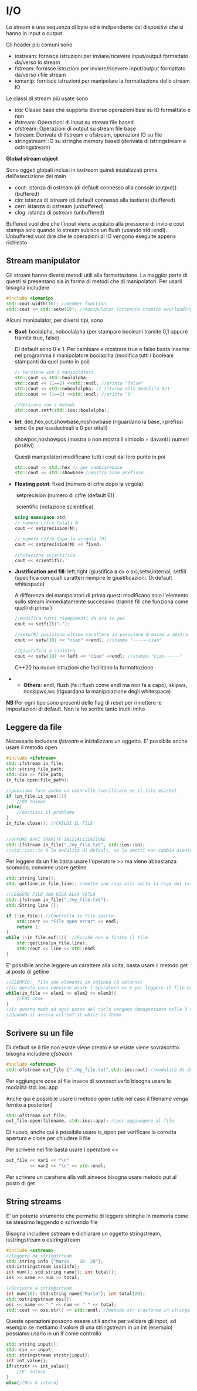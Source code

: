 # I/O

Lo stream è una sequenza di byte ed è indipendente dai dispositivi che si hanno in input o output

Gli header più comuni sono

- iostream: fornisce istruzioni per inviare/ricevere input/output formattato da/verso lo stream
- fstream: fornisce istruzioni per inviare/ricevere input/output formattato da/verso i file stream
- iomanip: fornisce istruzioni per manipolare la formattazione dello stream IO

Le classi di stream più usate sono

- ios: Classe base che supporta diverse operazioni basi su IO formattato e non
- ifstream: Operazioni di input su stream file based
- ofstream: Operazioni di output su stream file base
- fstream: Derivata di ifstream e ofstream, operazioni IO su file
- stringstream: IO su stringhe memory based (derivata di istringstream e ostringstream)

**Global stream object**

Sono oggeti globali inclusi in *iostream* quindi inizializzati prima dell'esecuzione del main

- cout: istanza di ostream (di default connesso alla console (output)) (buffered)
- cin: istanza di istream (di default connesso alla tastiera) (buffered)
- cerr: istanza di ostream (unbuffered)
- clog: istanza di ostream  (unbuffered)

Buffered vuol dire che l'input viene acquisito alla pressione di invio e cout stampa solo quando lo stream subisce un flush (usando std::endl).
Unbuffered vuol dire che le operazioni di IO vengono eseguite appena richiesto

## Stream manipulator

Gli stream hanno diversi metodi utili alla formattazione. La maggior parte di questi si presentano sia in forma di metodi che di manipolatori. Per usarli bisogna includere *<iomanip>*

```cpp
#include <iomanip>
std::cout.width(10); //member function
std::cout << std::setw(10); //manipulator (ottenuto tramite overloading di <<)
```

Alcuni manipulator, per diversi tipi, sono

- **Bool**: boolalpha, noboolalpha (per stampare booleani tramite 0,1 oppure tramite true, false)

  Di default sono 0 e 1. Per cambiare e mostrare true o false basta inserire nel programma il manipolatore boolaplha (modifica tutti i booleani stampanti da quel punto in poi)

  ```cpp
  // Versione con i manipolatori
  std::cout << std::boolalpha;
  std::cout << (1==2) <<std::endl; //printa "false"
  std::cout << std::noboolalpha; // ritorna alla modalità 0/1
  std::cout << (1==2) <<std::endl; //printa "0"
  
  //Versione con i metodi
  std::cout.setf(std::ios::boolalpha);
  ```

- **Int**: dec,hex,oct,showbase,noshowbase (riguardano la base, i prefissi sono 0x per esadecimali e 0 per ottali)

   	 showpos,noshowpos (mostra o non mostra il simbolo + davanti i numeri positivi)

  Questi manipolatori modificano tutti i cout dal loro punto in poi

  ```cpp
  std::cout << std::hex // per cambiarebase
  std::cout << std::showbase //mostra base prefisso
  ```

- **Floating point**: fixed (numero di cifre dopo la virgola)

  ​						  setprecision (numero di cifre (default 6))

  ​						  scientific (notazione scientifica)						  

  ```cpp
  using namespace std;
  // numero cifre totali N
  cout << setprecision(N);
  
  // numero cifre dopo la virgola (M)
  cout << setprecision(M) << fixed; 
  
  //notazione scientifica
  cout << scientific;
  ```

- **Justification and fill**: left,right (giustifica a dx o sx),setw,internal, setfill (specifica con quali caratteri riempire le giustificazioni. Di default whitespace)

  A differenza dei manipolatori di prima questi modificano solo l'elemento sullo stream immediatamente successivo  (tranne fill che funziona come quelli di prima )

  ```cpp
  //modifica tutti riempimenti da ora in poi
  cout << setfill("-");
  
  //setw(N) posiziona ultimo carattere in posizione N-esima a destra
  cout << setw(10) << "ciao" <<endl; //stampa "------ciao"
  
  //giustifica a sinistra
  cout << setw(10) << left << "ciao" <<endl; //stampa "ciao------"
  
  ```

  C++20 ha nuove istruzioni che facilitano la formattazione

- * **Others**: endl, flush (fa il flush come endl ma non fa a capo), skipws, noskipws,ws (riguardano la manipolazione degli whitespace)

**NB** Per ogni tipo sono presenti delle flag di reset per rimettere le impostazioni di  default. Non le ho scritte tanto inutili imho

## Leggere da file

Necessario includere *ifstream* e inizializzare un oggetto.  E' possibile anche usare il metodo open 

```cpp
#include <ifstream>
std::ifstream in_file;
std::string file_path;
std::cin >> file_path;
in_file.open(file_path);

//possiamo fare anche un cotnrollo (verificare se il file esiste)
if (in_file.is_open()){
    //DO things
}else{
    //Gestisci il problema
}
in_file.close(); //CHIUDI IL FILE
    

//OPPURE APRI TRAMITE INIZIALIZZAZIONE
std::ifstream in_file{"./my_file.txt", std::ios::in}; 
//std::ios::in è la modalità di default, se la ometti non cambia niente ma può essere utile avere altre modalità come "std::ios::in | std::ios::binary" per leggere file binari
```

Per leggere da un file basta usare l'operatore >>  ma viene abbastanza scomodo, conviene usare getline

```cpp
std::string line{};
std::getline(in_file,line); //mette una riga alla volta la riga del txt nella stringa line
```

```cpp
//LEGGERE FILE UNA RIGA ALLA VOTLA
std::ifstream in_file{"./my_file.txt"};
std::String line {};

if (!in_file){ //Controlla se file aperto
    std::cerr << "File open error" << endl;
    return 1;
}
while (!in_file.eof()){  //Finchè non è finito il file
    std::getline(in_file,line);
    std::cout << line << std::endl
}
```

E' possibile anche leggere un carattere alla volta, basta usare il metodo get al posto di getline

```cpp
//ESEMPIO:_ file con elementi in colonna (3 colonne)
//in questo caso conviene usare l'operatore >> e per leggere il file basta
while(in_file >> elem1 >> elem2 >> elem3){
    //Fai cose
}
//In questo modo ad ogni passo del ciclo vengono immagazinate nelle 3 variabili gli elementi presenti nelle colonne riga per riga
//Quando si arriva all'eof il while is ferma
```

## Scrivere su un file

Di default se il file non esiste viene creato e se esiste viene sovrascritto. bisogna includere *ofstream*

```cpp
#include <ofstream>
std::ofstream out_file {"./my_file.txt",std::ios::out} //modalità di default, può anche essere omessa

```

Per aggiungere cose al file invece di sovrascriverlo bisogna usare la modalità std::ios::app

Anche qui è possibile usare il metodo open (utile nel caso il filename venga fornito a posteriori)

```cpp
std::ofstream out_file;
out_file.open(filename, std::ios::app); //per aggiungere al file
```

Di nuovo, anche qui è possibile usare is_open per verificare la corretta apertura e close per chiudere il file

Per scrivere nel file basta usare l'operatore <<

```cpp
out_file << var1 << "\n"
    	 << var2 << "\n" << std::endl;
```

Per scrivere un carattere alla volt ainvece bisogna usare metodo put al posto di get

## String streams

E' un potente strumento che permette di leggere stringhe in memoria come se stessimo leggendo o scrivendo file 

Bisogna includere sstream e dichiarare un oggetto stringstream, isstringstream o ostringstream

```cpp
#include <sstream>
//leggere da stringstream
std::string info {"Mario	10	20"};
std:istringstream iss{info};
int num{}; std:string name{}; int total{};
iss >> name >> num >> total;

//Scrivere a stringstream
int num{10}; std:string name{"Mario"}; int total{20};
std::ostringstream oss{};
oss << name << " " << num << " " << total;
std::cout << oss.str() << std::endl; //metodo str trasforma in stringa
```

Queste operazioni possono essere utili anche per validare gli input, ad esempio se mettiamo il valore di una stringstream in un int (esempio) possiamo usarlo in un if come controllo

```cpp
std::string input{};
std::cin >> input;
std::stringstream strstr{input};
int int_value{};
if(strstr >> int_value){
    //E' intero
}
else{//Non è intero}
```

